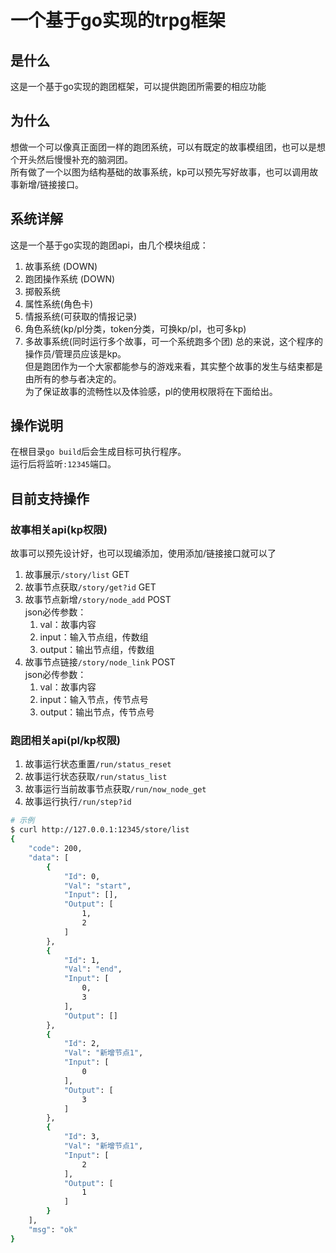 # 一个基于go实现的trpg框架

## 是什么
这是一个基于go实现的跑团框架，可以提供跑团所需要的相应功能

## 为什么
想做一个可以像真正面团一样的跑团系统，可以有既定的故事模组团，也可以是想个开头然后慢慢补充的脑洞团。  
所有做了一个以图为结构基础的故事系统，kp可以预先写好故事，也可以调用故事新增/链接接口。

## 系统详解
这是一个基于go实现的跑团api，由几个模块组成：
1. 故事系统 (DOWN)
2. 跑团操作系统 (DOWN)
3. 掷骰系统
4. 属性系统(角色卡)
5. 情报系统(可获取的情报记录)
6. 角色系统(kp/pl分类，token分类，可换kp/pl，也可多kp)
7. 多故事系统(同时运行多个故事，可一个系统跑多个团)
总的来说，这个程序的操作员/管理员应该是kp。  
但是跑团作为一个大家都能参与的游戏来看，其实整个故事的发生与结束都是由所有的参与者决定的。  
为了保证故事的流畅性以及体验感，pl的使用权限将在下面给出。  

## 操作说明
在根目录`go build`后会生成目标可执行程序。  
运行后将监听`:12345`端口。  

## 目前支持操作
### 故事相关api(kp权限)
故事可以预先设计好，也可以现编添加，使用添加/链接接口就可以了
1. 故事展示`/story/list` GET
2. 故事节点获取`/story/get?id` GET
3. 故事节点新增`/story/node_add` POST  
    json必传参数：
    1. val：故事内容
    2. input：输入节点组，传数组
    3. output：输出节点组，传数组
4. 故事节点链接`/story/node_link` POST  
    json必传参数：
    1. val：故事内容
    2. input：输入节点，传节点号
    3. output：输出节点，传节点号

### 跑团相关api(pl/kp权限)
1. 故事运行状态重置`/run/status_reset`
2. 故事运行状态获取`/run/status_list`
3. 故事运行当前故事节点获取`/run/now_node_get`
4. 故事运行执行`/run/step?id`
```bash
# 示例
$ curl http://127.0.0.1:12345/store/list
{
    "code": 200,
    "data": [
        {
            "Id": 0,
            "Val": "start",
            "Input": [],
            "Output": [
                1,
                2
            ]
        },
        {
            "Id": 1,
            "Val": "end",
            "Input": [
                0,
                3
            ],
            "Output": []
        },
        {
            "Id": 2,
            "Val": "新增节点1",
            "Input": [
                0
            ],
            "Output": [
                3
            ]
        },
        {
            "Id": 3,
            "Val": "新增节点1",
            "Input": [
                2
            ],
            "Output": [
                1
            ]
        }
    ],
    "msg": "ok"
}
```